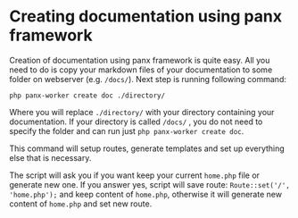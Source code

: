 # Creating documentation using panx framework

Creation of documentation using panx framework is quite easy. All you need to do is copy your markdown files of your documentation to some folder on webserver (e.g. `/docs/`). Next step is running following command:

`php panx-worker create doc ./directory/`

Where you will replace `./directory/` with your directory containing your documentation. If your directory is called `/docs/` , you do not need to specify the folder and can run just `php panx-worker create doc`.

This command will setup routes, generate templates and set up everything else that is necessary. 

The script will ask you if you want keep your current `home.php` file or generate new one. If you answer yes, script will save route: `Route::set('/', 'home.php');` and keep content of `home.php`, otherwise it will generate new content of `home.php` and set new route.

